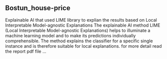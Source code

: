 ## Bostun_house-price
Explainable AI that used LIME library to explian the results based on Local Interpretable Model-agnostic Explanations
The explainable AI method LIME (Local Interpretable Model-agnostic Explanations) helps to illuminate a machine learning model and to make its predictions individually comprehensible. The method explains the classifier for a specific single instance and is therefore suitable for local explanations.
for more detail read the report pdf file ...

